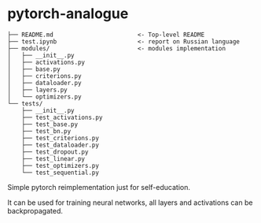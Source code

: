 # pytorch-analogue

```shell
├── README.md                        <- Top-level README
├── test.ipynb                       <- report on Russian language
├── modules/                         <- modules implementation
│   ├── __init__.py
│   ├── activations.py
│   ├── base.py
│   ├── criterions.py
│   ├── dataloader.py
│   ├── layers.py
│   └── optimizers.py
└── tests/
    ├── __init__.py
    ├── test_activations.py
    ├── test_base.py
    ├── test_bn.py
    ├── test_criterions.py
    ├── test_dataloader.py
    ├── test_dropout.py
    ├── test_linear.py
    ├── test_optimizers.py
    └── test_sequential.py
```

Simple pytorch reimplementation just for self-education. 

It can be used for training neural networks, all layers and activations can be backpropagated.
